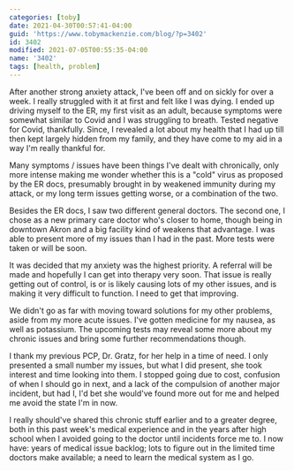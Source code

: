 ```yaml
---
categories: [toby]
date: 2021-04-30T00:57:41-04:00
guid: 'https://www.tobymackenzie.com/blog/?p=3402'
id: 3402
modified: 2021-07-05T00:55:35-04:00
name: '3402'
tags: [health, problem]
---
```


After another strong anxiety attack, I've been off and on sickly for over a week.<!--more-->  I really struggled with it at first and felt like I was dying.  I ended up driving myself to the ER, my first visit as an adult, because symptoms were somewhat similar to Covid and I was struggling to breath.  Tested negative for Covid, thankfully.  Since, I revealed a lot about my health that I had up till then kept largely hidden from my family, and they have come to my aid in a way I'm really thankful for.

Many symptoms / issues have been things I've dealt with chronically, only more intense making me wonder whether this is a "cold" virus as proposed by the ER docs, presumably brought in by weakened immunity during my attack, or my long term issues getting worse, or a combination of the two.

Besides the ER docs, I saw two different general doctors.  The second one, I chose as a new primary care doctor who's closer to home, though being in downtown Akron and a big facility kind of weakens that advantage.  I was able to present more of my issues than I had in the past.  More tests were taken or will be soon.

It was decided that my anxiety was the highest priority.  A referral will be made and hopefully I can get into therapy very soon.  That issue is really getting out of control, is or is likely causing lots of my other issues, and is making it very difficult to function.  I need to get that improving.

We didn't go as far with moving toward solutions for my other problems, aside from my more acute issues.  I've gotten medicine for my nausea, as well as potassium.  The upcoming tests may reveal some more about my chronic issues and bring some further recommendations though.

I thank my previous PCP, Dr. Gratz, for her help in a time of need.  I only presented a small number my issues, but what I did present, she took interest and time looking into them.  I stopped going due to cost, confusion of when I should go in next, and a lack of the compulsion of another major incident, but had I, I'd bet she would've found more out for me and helped me avoid the state I'm in now.

I really should've shared this chronic stuff earlier and to a greater degree, both in this past week's medical experience and in the years after high school when I avoided going to the doctor until incidents force me to.  I now have: years of medical issue backlog; lots to figure out in the limited time doctors make available; a need to learn the medical system as I go.
